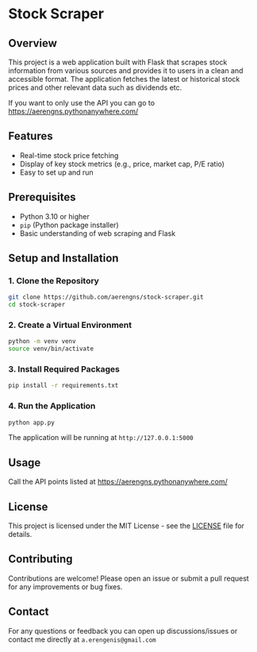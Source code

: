 # Stock Scraper

## Overview

This project is a web application built with Flask that scrapes stock information from various sources and provides it
to users in a clean and accessible format. The application fetches the latest or historical stock prices and other
relevant data such as dividends etc.

If you want to only use the API you can go to https://aerengns.pythonanywhere.com/

## Features

- Real-time stock price fetching
- Display of key stock metrics (e.g., price, market cap, P/E ratio)
- Easy to set up and run

## Prerequisites

- Python 3.10 or higher
- `pip` (Python package installer)
- Basic understanding of web scraping and Flask

## Setup and Installation

### 1. Clone the Repository

```bash
git clone https://github.com/aerengns/stock-scraper.git
cd stock-scraper
```

### 2. Create a Virtual Environment

```bash
python -m venv venv
source venv/bin/activate
```

### 3. Install Required Packages

```bash
pip install -r requirements.txt
```

### 4. Run the Application

```bash
python app.py
```

The application will be running at `http://127.0.0.1:5000`

## Usage

Call the API points listed at  https://aerengns.pythonanywhere.com/

## License

This project is licensed under the MIT License - see the [LICENSE](LICENSE) file for details.

## Contributing

Contributions are welcome! Please open an issue or submit a pull request for any improvements or bug fixes.

## Contact

For any questions or feedback you can open up discussions/issues or contact me directly at `a.erengenis@gmail.com`